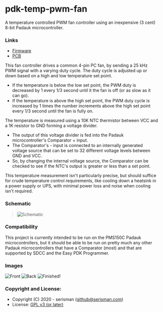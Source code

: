 # pdk-temp-pwm-fan
A temperature controlled PWM fan controller using an inexpensive (3 cent) 8-bit Padauk microcontroller.

### Links
- [Firmware](firmware/)
- [PCB](pcb-u06/)

This fan controller drives a common 4-pin PC fan, by sending a 25 kHz PWM signal with a varying duty cycle.
The duty cycle is adjusted up or down based on a high and low temperature set point.
- If the temperature is below the low set point, the PWM duty is decreased by 1 every 1/3 second until it the fan is off (or as slow as it can go).
- If the temperature is above the high set point, the PWM duty cycle is increased by 1 times the number increments above the high set point every 1/3 second until the fan is fully on.

The temperature is measured using a 10K NTC thermistor between VCC and a 1K resistor to GND forming a voltage divider.
- The output of this voltage divider is fed into the Padauk microcontroller's Comparator + input.
- The Comparator's - input is connected to an internally generated voltage source that can be set to 32 different voltage levels between GND and VCC.
- So, by changing the internal voltage source, the Comparator can be checked to see if the NTC's output is greater or less than a set point.

This temperature measurement isn't particularly precise, but should suffice for crude temperature control requirements,
like cooling down a heatsink in a power supply or UPS, with minimal power loss and noise when cooling isn't required.

### Schematic
> ![Schematic](https://github.com/serisman/pdk-temp-pwm-fan/blob/master/pcb-u06/output/Schematic.png?raw=true)

### Compatibility
This project is currently intended to be run on the PMS150C Padauk microcontrollers,
but it should be able to be run on pretty much any other Padauk microcontrollers that have a Comparator (most)
and that are supported by SDCC and the Easy PDK Programmer.

### Images
![Front](https://github.com/serisman/pdk-temp-pwm-fan/blob/master/img/Front.jpg?raw=true)
![Back](https://github.com/serisman/pdk-temp-pwm-fan/blob/master/img/Back.jpg?raw=true)
![Finished!](https://github.com/serisman/pdk-temp-pwm-fan/blob/master/img/Finished.jpg?raw=true)

### Copyright and License:
- Copyright (C) 2020 - serisman (github@serisman.com)
- License: [GPL v3 (or later)](LICENSE)
